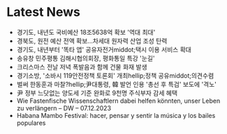 # Latest News
-  경기도, 내년도 국비예산 18조5638억 확보 '역대 최대'
-  경북도, 원전 예산 전액 확보...차세대 원자력 산업 조성 탄력
-  경기도, 내년부터 '똑타 앱' 공유자전거middot;택시 이용 서비스 확대
-  송유창 민주평통 김해시협의회장, 평화통일 특강 '눈길'
-  크리스마스 전날 저녁 폭발음과 함께 건물 화재 발생
-  경기소방, '소바시 119안전정책 토론회' 개최hellip;정책 공유middot;의견수렴
-  벌써 한동훈과 마찰?hellip;尹대통령, 韓 발언 인용 '총선 후 특검' 보도에 '격노'
-  尹 정부 느닷없는 양도세 기준 완화로 9천명 주식부자 감세 혜택
-  Wie Fastenfische Wissenschaftlern dabei helfen könnten, unser Leben zu verlängern – DW – 07.12.2023
-  Habana Mambo Festival: hacer, pensar y sentir la música y los bailes populares
